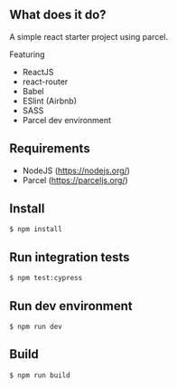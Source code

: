 ## What does it do?

A simple react starter project using parcel.

Featuring

- ReactJS
- react-router
- Babel
- ESlint (Airbnb)
- SASS
- Parcel dev environment

## Requirements

- NodeJS (https://nodejs.org/)
- Parcel (https://parceljs.org/)

## Install

    $ npm install

## Run integration tests

    $ npm test:cypress

## Run dev environment

    $ npm run dev

## Build

    $ npm run build
